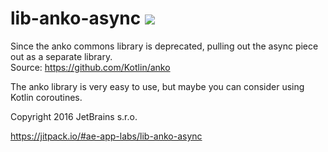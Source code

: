 # lib-anko-async <img id="badge" src="https://jitpack.io/v/ae-app-labs/lib-anko-async.svg">

Since the anko commons library is deprecated, pulling out the async piece out as a separate library.  
Source: https://github.com/Kotlin/anko

The anko library is very easy to use, but maybe you can consider using Kotlin coroutines.  

Copyright 2016 JetBrains s.r.o.


https://jitpack.io/#ae-app-labs/lib-anko-async  
